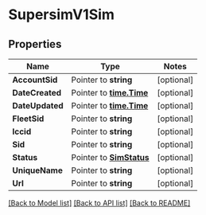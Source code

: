 # SupersimV1Sim

## Properties
Name | Type | Notes
------------ | ------------- | -------------
**AccountSid** | Pointer to **string** | [optional] 
**DateCreated** | Pointer to [**time.Time**](time.Time.md) | [optional] 
**DateUpdated** | Pointer to [**time.Time**](time.Time.md) | [optional] 
**FleetSid** | Pointer to **string** | [optional] 
**Iccid** | Pointer to **string** | [optional] 
**Sid** | Pointer to **string** | [optional] 
**Status** | Pointer to [**SimStatus**](sim_status.md) | [optional] 
**UniqueName** | Pointer to **string** | [optional] 
**Url** | Pointer to **string** | [optional] 

[[Back to Model list]](../README.md#documentation-for-models) [[Back to API list]](../README.md#documentation-for-api-endpoints) [[Back to README]](../README.md)


